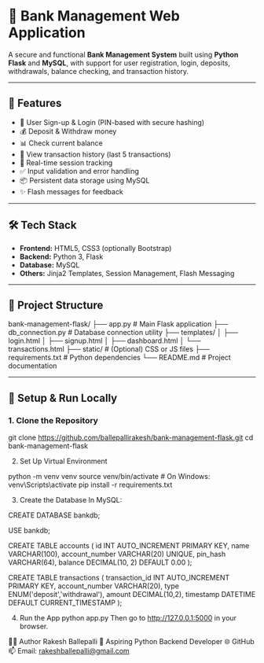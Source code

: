 
# 🏦 Bank Management Web Application

A secure and functional **Bank Management System** built using **Python Flask** and **MySQL**, with support for user registration, login, deposits, withdrawals, balance checking, and transaction history.

---

## 🚀 Features

- 🔐 User Sign-up & Login (PIN-based with secure hashing)
- 💰 Deposit & Withdraw money
- 📊 Check current balance
- 📄 View transaction history (last 5 transactions)
- 🔁 Real-time session tracking
- ✅ Input validation and error handling
- 📦 Persistent data storage using MySQL
- ✨ Flash messages for feedback

---

## 🛠️ Tech Stack

- **Frontend:** HTML5, CSS3 (optionally Bootstrap)
- **Backend:** Python 3, Flask
- **Database:** MySQL
- **Others:** Jinja2 Templates, Session Management, Flash Messaging

---

## 📂 Project Structure

bank-management-flask/
├── app.py # Main Flask application
├── db_connection.py # Database connection utility
├── templates/
│ ├── login.html
│ ├── signup.html
│ ├── dashboard.html
│ └── transactions.html
├── static/ # (Optional) CSS or JS files
├── requirements.txt # Python dependencies
└── README.md # Project documentation

---

## 🧪 Setup & Run Locally

### 1. Clone the Repository

git clone https://github.com/ballepallirakesh/bank-management-flask.git
cd bank-management-flask

2. Set Up Virtual Environment

python -m venv venv
source venv/bin/activate      # On Windows: venv\Scripts\activate
pip install -r requirements.txt

3. Create the Database
In MySQL:


CREATE DATABASE bankdb;

USE bankdb;

CREATE TABLE accounts (
    id INT AUTO_INCREMENT PRIMARY KEY,
    name VARCHAR(100),
    account_number VARCHAR(20) UNIQUE,
    pin_hash VARCHAR(64),
    balance DECIMAL(10, 2) DEFAULT 0.00
);

CREATE TABLE transactions (
    transaction_id INT AUTO_INCREMENT PRIMARY KEY,
    account_number VARCHAR(20),
    type ENUM('deposit','withdrawal'),
    amount DECIMAL(10,2),
    timestamp DATETIME DEFAULT CURRENT_TIMESTAMP
);

4. Run the App
python app.py
Then go to http://127.0.0.1:5000 in your browser.

 🙋‍♂️ Author
     Rakesh Ballepalli
    💼 Aspiring Python Backend Developer
    🌐 GitHub
    📫 Email: rakeshballepalli@gmail.com

